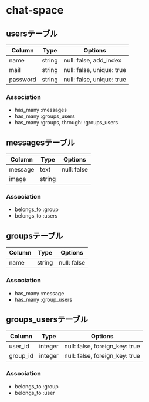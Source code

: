 # chat-space
 
## usersテーブル

|Column|Type|Options|
|------|----|-------|
|name|string|null: false, add_index|
|mail|string|null: false, unique: true|
|password|string|null: false, unique: true|

### Association
- has_many :messages
- has_many :groups_users
- has_many :groups, through: :groups_users


## messagesテーブル

|Column|Type|Options|
|------|----|-------|
|message|text|null: false|
|image|string|

### Association
- belongs_to :group
- belongs_to :users


## groupsテーブル

|Column|Type|Options|
|------|----|-------|
|name|string|null: false|

### Association
- has_many :message
- has_many :group_users


## groups_usersテーブル

|Column|Type|Options|
|------|----|-------|
|user_id|integer|null: false, foreign_key: true|
|group_id|integer|null: false, foreign_key: true|

### Association
- belongs_to :group
- belongs_to :user